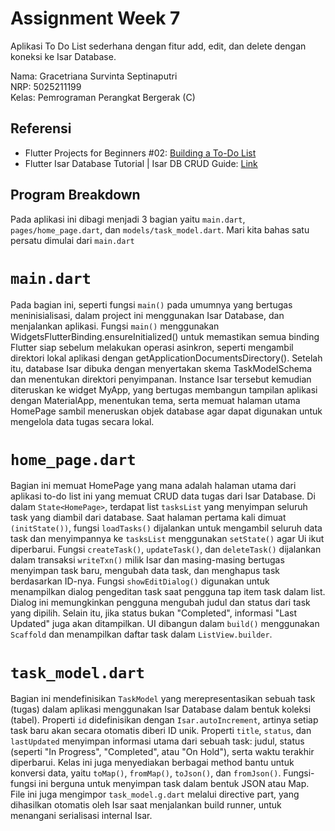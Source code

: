 # Assignment Week 7

Aplikasi To Do List sederhana dengan fitur add, edit, dan delete dengan koneksi ke Isar Database.

Nama: Gracetriana Survinta Septinaputri  
NRP: 5025211199  
Kelas: Pemrograman Perangkat Bergerak (C)  

## Referensi
- Flutter Projects for Beginners #02: [Building a To-Do List](https://medium.com/@frojho/flutter-projects-for-beginners-02-building-a-to-do-list-790acb8720d9)
- Flutter Isar Database Tutorial | Isar DB CRUD Guide: [Link](https://youtu.be/jVgQ5esp-PE?si=v76KYieYdlTxyU1O)

## Program Breakdown

Pada aplikasi ini dibagi menjadi 3 bagian yaitu `main.dart`, `pages/home_page.dart`, dan `models/task_model.dart`. 
Mari kita bahas satu persatu dimulai dari `main.dart` 

# `main.dart`

Pada bagian ini, seperti fungsi `main()` pada umumnya yang bertugas meninisialisasi, dalam project ini menggunakan Isar Database,
dan menjalankan aplikasi. Fungsi `main()` menggunakan WidgetsFlutterBinding.ensureInitialized() untuk memastikan semua binding Flutter 
siap sebelum melakukan operasi asinkron, seperti mengambil direktori lokal aplikasi dengan getApplicationDocumentsDirectory(). Setelah itu, database 
Isar dibuka dengan menyertakan skema TaskModelSchema dan menentukan direktori penyimpanan. Instance Isar tersebut kemudian diteruskan ke widget MyApp, 
yang bertugas membangun tampilan aplikasi dengan MaterialApp, menentukan tema, serta memuat halaman utama HomePage sambil meneruskan objek database agar 
dapat digunakan untuk mengelola data tugas secara lokal.

# `home_page.dart`

Bagian ini memuat HomePage yang mana adalah halaman utama dari aplikasi to-do list ini yang memuat CRUD data tugas dari Isar Database. Di dalam `State<HomePage>`, terdapat list `tasksList` yang menyimpan seluruh task yang diambil dari database.
Saat halaman pertama kali dimuat `(initState())`, fungsi `loadTasks()` dijalankan untuk mengambil seluruh data task dan menyimpannya ke `tasksList` menggunakan `setState()` agar Ui ikut diperbarui.
Fungsi `createTask()`, `updateTask()`, dan `deleteTask()` dijalankan dalam transaksi `writeTxn()` milik Isar dan masing-masing bertugas menyimpan task baru, mengubah data task, dan menghapus task berdasarkan ID-nya.
Fungsi `showEditDialog()` digunakan untuk menampilkan dialog pengeditan task saat pengguna tap item task dalam list. Dialog ini memungkinkan pengguna mengubah judul dan status dari task yang dipilih. Selain itu, jika status bukan "Completed", 
informasi "Last Updated" juga akan ditampilkan. UI dibangun dalam `build()` menggunakan `Scaffold` dan menampilkan daftar task dalam `ListView.builder`.

# `task_model.dart`

Bagian ini mendefinisikan `TaskModel`  yang merepresentasikan sebuah task (tugas) dalam aplikasi menggunakan Isar Database dalam bentuk koleksi (tabel). Properti `id` didefinisikan dengan `Isar.autoIncrement`, artinya setiap task baru akan secara otomatis diberi ID unik. 
Properti `title`, `status`, dan `lastUpdated` menyimpan informasi utama dari sebuah task: judul, status (seperti "In Progress", "Completed", atau "On Hold"), serta waktu terakhir diperbarui. Kelas ini juga menyediakan berbagai method bantu untuk konversi data, yaitu `toMap()`, 
`fromMap()`, `toJson()`, dan `fromJson()`. Fungsi-fungsi ini berguna untuk menyimpan task dalam bentuk JSON atau Map. File ini juga mengimpor `task_model.g.dart` melalui directive part, yang dihasilkan otomatis oleh Isar saat menjalankan build runner, untuk menangani serialisasi internal Isar.


